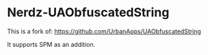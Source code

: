 # Nerdz-UAObfuscatedString

This is a fork of: https://github.com/UrbanApps/UAObfuscatedString

It supports SPM as an addition.
